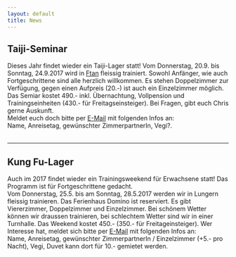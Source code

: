 ```yaml
---
layout: default
title: News
---
```


## Taiji-Seminar

Dieses Jahr findet wieder ein Taiji-Lager statt! Vom Donnerstag, 20.9. bis Sonntag, 24.9.2017 wird in [Ftan](http://www.bellavista-ftan.ch/de/index) fleissig trainiert. Sowohl Anfänger, wie auch Fortgeschrittene sind alle herzlich willkommen. Es stehen Doppelzimmer zur Verfügung, gegen einen Aufpreis (20.-) ist auch ein Einzelzimmer möglich. Das Semiar kostet 490.- inkl. Übernachtung, Vollpension und Trainingseinheiten (430.- für Freitagseinsteiger). Bei Fragen, gibt euch Chris gerne Auskunft. <br>
Meldet euch doch bitte per <a href="mailto:kelmel5@yahoo.de">E-Mail</a> mit folgenden Infos an:<br>
Name, Anreisetag, gewünschter ZimmerpartnerIn, Vegi?.<br>
<br>

- - -

## Kung Fu-Lager

Auch im 2017 findet wieder ein Trainingsweekend für Erwachsene statt! Das Programm ist für Fortgeschrittene gedacht.<br>
Vom Donnerstag, 25.5. bis am Sonntag, 28.5.2017 werden wir in Lungern fleissig trainieren. Das Ferienhaus Domino ist reserviert. Es gibt Viererzimmer, Doppelzimmer und Einzelzimmer. Bei schönem Wetter können wir draussen trainieren, bei schlechtem Wetter sind wir in einer Turnhalle. Das Weekend kostet 450.- (350.- für Freitageinsteiger). Wer Interesse hat, meldet sich bitte per <a href="mailto:kelmel5@yahoo.de">E-Mail</a> mit folgenden Infos an:<br>
Name, Anreisetag, gewünschter ZimmerpartnerIn / Einzelzimmer (+5.- pro Nacht), Vegi, Duvet kann dort für 10.- gemietet werden.
<br>